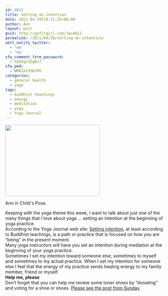 ```yaml
---
id: 4611
title: Setting an intention
date: 2011-04-29T19:11:25+00:00
author: Ann
layout: post
guid: http://gofitgirl.com/?p=4611
permalink: /2011/04/29/setting-an-intention/
aktt_notify_twitter:
  - 'no'
  - 'no'
sfw_comment_form_password:
  - hIDXqC3GgRif
sfw_pwd:
  - WM81XzV5DJPK
categories:
  - general health
  - yoga
tags:
  - buddhist teachings
  - energy
  - meditation
  - yoga
  - Yoga Journal
---
```

<div id="attachment_4623" style="width: 310px" class="wp-caption alignleft">
  <a href="http://gofitgirl.com/blog/wp-content/uploads/2011/04/photo-2_41.jpg"><img class="size-medium wp-image-4623" title="photo 2_4" src="http://gofitgirl.com/blog/wp-content/uploads/2011/04/photo-2_41-300x225.jpg" alt="" width="300" height="225" /></a>
  
  <p class="wp-caption-text">
    Ann in Child's Pose.
  </p>
</div>

  
Keeping with the yoga theme this week, I want to talk about just one of the many things that I love about yoga &#8230; setting an intention at the beginning of yoga practice.  
According to the Yoga Journal web site: [Setting intention](http://www.yogajournal.com/wisdom/926), at least according to Buddhist teachings, is a path or practice that is focused on how you are &#8220;being&#8221; in the present moment.  
Many yoga instructors will have you set an intention during mediation at the beginning of your yoga practice.  
Sometimes I set my intention toward someone else, sometimes to myself and sometimes to my actual practice. When I set my intention for someone else I feel that the energy of my practice sends healing energy to my family member, friend or myself.  
**Help me, please**  
Don&#8217;t forget that you can help me review some toner shoes by &#8220;donating&#8221; and voting for a shoe or shoes. [Please see the post from Sunday](http://gofitgirl.com/?p=4546).